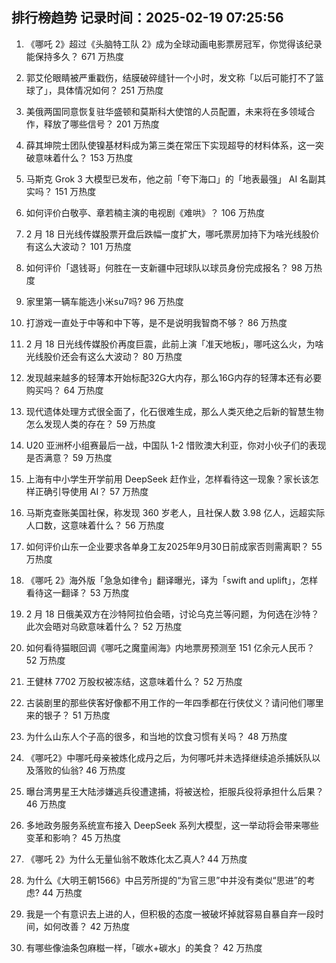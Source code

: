 
## 排行榜趋势 记录时间：2025-02-19 07:25:56
  
  1. 《哪吒 2》超过《头脑特工队 2》成为全球动画电影票房冠军，你觉得该纪录能保持多久？ 671 万热度
    
  2. 郭艾伦眼睛被严重戳伤，结膜破碎缝针一个小时，发文称「以后可能打不了篮球了」，具体情况如何？ 251 万热度
    
  3. 美俄两国同意恢复驻华盛顿和莫斯科大使馆的人员配置，未来将在多领域合作，释放了哪些信号？ 201 万热度
    
  4. 薛其坤院士团队使镍基材料成为第三类在常压下实现超导的材料体系，这一突破意味着什么？ 153 万热度
    
  5. 马斯克 Grok 3  大模型已发布，他之前「夸下海口」的「地表最强」 AI 名副其实吗？ 151 万热度
    
  6. 如何评价白敬亭、章若楠主演的电视剧《难哄》？ 106 万热度
    
  7. 2 月 18 日光线传媒股票开盘后跌幅一度扩大，哪吒票房加持下为啥光线股价有这么大波动？ 101 万热度
    
  8. 如何评价「退钱哥」何胜在一支新疆中冠球队以球员身份完成报名？ 98 万热度
    
  9. 家里第一辆车能选小米su7吗? 96 万热度
    
  10. 打游戏一直处于中等和中下等，是不是说明我智商不够？ 86 万热度
    
  11. 2 月 18 日光线传媒股价再度巨震，此前上演「准天地板」，哪吒这么火，为啥光线股价还会有这么大波动？ 80 万热度
    
  12. 发现越来越多的轻薄本开始标配32G大内存，那么16G内存的轻薄本还有必要购买吗？ 64 万热度
    
  13. 现代遗体处理方式很全面了，化石很难生成，那么人类灭绝之后新的智慧生物怎么发现人类的存在？ 59 万热度
    
  14. U20 亚洲杯小组赛最后一战，中国队 1-2 惜败澳大利亚，你对小伙子们的表现是否满意？ 59 万热度
    
  15. 上海有中小学生开学前用 DeepSeek 赶作业，怎样看待这一现象？家长该怎样正确引导使用 AI？ 57 万热度
    
  16. 马斯克查账美国社保，称发现 360 岁老人，且社保人数 3.98 亿人，远超实际人口数，这意味着什么？ 56 万热度
    
  17. 如何评价山东一企业要求各单身工友2025年9月30日前成家否则需离职？ 55 万热度
    
  18. 《哪吒 2》海外版「急急如律令」翻译曝光，译为「swift and uplift」，怎样看待这一翻译？ 53 万热度
    
  19. 2 月 18 日俄美双方在沙特阿拉伯会晤，讨论乌克兰等问题，为何选在沙特？此次会晤对乌欧意味着什么？ 52 万热度
    
  20. 如何看待猫眼回调《哪吒之魔童闹海》内地票房预测至 151 亿余元人民币？ 52 万热度
    
  21. 王健林 7702 万股权被冻结，这意味着什么？ 52 万热度
    
  22. 古装剧里的那些侠客好像都不用工作的一年四季都在行侠仗义？请问他们哪里来的银子？ 51 万热度
    
  23. 为什么山东人个子高的很多，和当地的饮食习惯有关吗？ 48 万热度
    
  24. 《哪吒2》中哪吒母亲被炼化成丹之后，为何哪吒并未选择继续追杀捕妖队以及落败的仙翁? 46 万热度
    
  25. 曝台湾男星王大陆涉嫌逃兵役遭逮捕，将被送检，拒服兵役将承担什么后果？ 46 万热度
    
  26. 多地政务服务系统宣布接入 DeepSeek 系列大模型，这一举动将会带来哪些变革和影响？ 45 万热度
    
  27. 《哪吒 2》为什么无量仙翁不敢炼化太乙真人? 44 万热度
    
  28. 为什么《大明王朝1566》中吕芳所提的“为官三思”中并没有类似“思进”的考虑? 44 万热度
    
  29. 我是一个有意识去上进的人，但积极的态度一被破坏掉就容易自暴自弃一段时间，如何改善？ 42 万热度
    
  30. 有哪些像油条包麻糍一样，「碳水+碳水」的美食？ 42 万热度
    